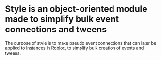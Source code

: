 # Style is an object-oriented module made to simplify bulk event connections and tweens
The purpose of style is to make pseudo event connections that can later be applied to Instances in Roblox, to simplify bulk creation of events and tweens.